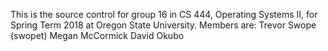 This is the source control for group 16 in CS 444, Operating Systems II, for Spring Term 2018 at Oregon State University.
Members are:
Trevor Swope (swopet)
Megan McCormick
David Okubo

